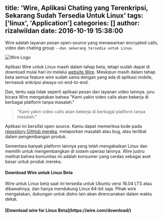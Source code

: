 title: 'Wire, Aplikasi Chating yang Terenkripsi, Sekarang Sudah Tersedia Untuk Linux'
tags: ['linux', 'Application']
categories: []
author: rizalwildan
date: 2016-10-19 15:38:00
---
Wire adalah layanan pesan open-source yang menawarkan encrypted calls, video dan chating group `--dan sekarang tersedia untuk Linux`.<!--more-->

![Wire Logo](http://www.wiredownload.org/wp-content/uploads/2016/05/Wire-logo.jpg)

Aplikasi Wire untuk Linux masih dalam tahap beta, tetapi sudah dapat di download mulai hari ini melalui [website Wire](https://wire.com/download/). Meskipun masih dalam tahap beta semua feature wire sudah sama dengan yang ada di aplikasi mobile, termasuk enkripsi always-on end-to-end.

Dan, tentu saja tidak seperti aplikasi pesan dan layanan video lainnya. juru bicara Wire mengatakan bahwa "Kami yakin video calls akan bekerja di berbagai platform tanpa masalah."

>"Kami yakin video calls akan bekerja di berbagai platform tanpa masalah."

Aplikasi ini bersifat open source. Kamu dapat memeriksa kode pada [repository GitHub mereka](https://github.com/wireapp/wire-desktop), melaporkan masalah atau bug, atau terlibat dalam pengembangan produk.

Sementara banyak platform lainnya yang telah mengabaikan Linux dan memilih untuk mengembangkan di sistem operasi lainnya. Wire justru melihat bahwa komunitas ini adalah konsumer yang cerdas sebagai aset besar untuk produk mereka.

<h4>Download Wire untuk Linux Beta</h4>

Wire untuk Linux beta saat ini tersedia untuk Ubuntu versi 16.04 LTS atau dibawahnya, dan hanya mendukung Linux 64-bit saja. Pihak wire mengatakan, dukungan untuk distro lain akan direncanakan dalam waktu dekat.

<h4>[Download wire for Linux Beta](https://wire.com/download/)</h4>